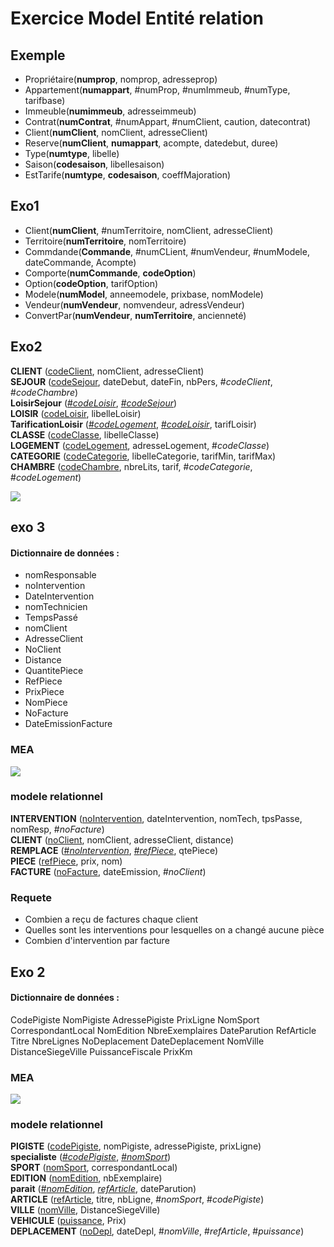 # Exercice Model Entité relation

## Exemple
- Propriétaire(**numprop**, nomprop, adresseprop)
- Appartement(**numappart**, #numProp, #numImmeub, #numType,  tarifbase)
- Immeuble(**numimmeub**, adresseimmeub)
- Contrat(**numContrat**, #numAppart, #numClient, caution, datecontrat)
- Client(**numClient**, nomClient, adresseClient)
- Reserve(**numClient**, **numappart**, acompte, datedebut, duree)
- Type(**numtype**, libelle)
- Saison(**codesaison**, libellesaison)
- EstTarife(**numtype**, **codesaison**, coeffMajoration)

## Exo1
- Client(**numClient**, #numTerritoire, nomClient, adresseClient)
- Territoire(**numTerritoire**, nomTerritoire)
- Commdande(**Commande**, #numCLient, #numVendeur, #numModele, dateCommande, Acompte)
- Comporte(**numCommande**, **codeOption**)
- Option(**codeOption**, tarifOption)
- Modele(**numModel**, anneemodele, prixbase, nomModele)
- Vendeur(**numVendeur**, nomvendeur, adressVendeur)
- ConvertPar(**numVendeur**, **numTerritoire**, ancienneté)

## Exo2

**CLIENT** (<ins>codeClient</ins>, nomClient, adresseClient)  
**SEJOUR** (<ins>codeSejour</ins>, dateDebut, dateFin, nbPers, #_codeClient_, #_codeChambre_)  
**LoisirSejour** (<ins>#_codeLoisir_</ins>, <ins>#_codeSejour_</ins>)  
**LOISIR** (<ins>codeLoisir</ins>, libelleLoisir)  
**TarificationLoisir** (<ins>#_codeLogement_</ins>, <ins>#_codeLoisir_</ins>, tarifLoisir)  
**CLASSE** (<ins>codeClasse</ins>, libelleClasse)  
**LOGEMENT** (<ins>codeLogement</ins>, adresseLogement, #_codeClasse_)  
**CATEGORIE** (<ins>codeCategorie</ins>, libelleCategorie, tarifMin, tarifMax)  
**CHAMBRE** (<ins>codeChambre</ins>, nbreLits, tarif, #_codeCategorie_, #_codeLogement_)

![](http://image.noelshack.com/fichiers/2018/39/4/1538039218-exo2.jpg)

## exo 3
#### Dictionnaire de données : 
- nomResponsable
- noIntervention
- DateIntervention
- nomTechnicien
- TempsPassé
- nomClient
- AdresseClient
- NoClient
- Distance
- QuantitePiece
- RefPiece
- PrixPiece
- NomPiece
- NoFacture
- DateEmissionFacture
### MEA
![](http://image.noelshack.com/fichiers/2018/39/5/1538121796-a.png)
### modele relationnel
**INTERVENTION** (<ins>noIntervention</ins>, dateIntervention, nomTech, tpsPasse, nomResp, #_noFacture_)  
**CLIENT** (<ins>noClient</ins>, nomClient, adresseClient, distance)  
**REMPLACE** (<ins>#_noIntervention_</ins>, <ins>#_refPiece_</ins>, qtePiece)  
**PIECE** (<ins>refPiece</ins>, prix, nom)  
**FACTURE** (<ins>noFacture</ins>, dateEmission, #_noClient_)

### Requete
- Combien a reçu de factures chaque client
- Quelles sont les interventions pour lesquelles on a changé aucune pièce
- Combien d'intervention par facture

## Exo 2

#### Dictionnaire de données : 
CodePigiste
NomPigiste
AdressePigiste
PrixLigne
NomSport
CorrespondantLocal
NomEdition
NbreExemplaires
DateParution
RefArticle
Titre
NbreLignes
NoDeplacement
DateDeplacement
NomVille
DistanceSiegeVille
PuissanceFiscale
PrixKm

### MEA
![](http://image.noelshack.com/fichiers/2018/39/5/1538128858-a.png)
### modele relationnel
**PIGISTE** (<ins>codePigiste</ins>, nomPigiste, adressePigiste, prixLigne)  
**specialiste** (<ins>#_codePigiste_</ins>, <ins>#_nomSport_</ins>)  
**SPORT** (<ins>nomSport</ins>, correspondantLocal)  
**EDITION** (<ins>nomEdition</ins>, nbExemplaire)  
**parait** (<ins>#_nomEdition_</ins>, <ins>_refArticle_</ins>, dateParution)  
**ARTICLE** (<ins>refArticle</ins>, titre, nbLigne, #_nomSport_, #_codePigiste_)  
**VILLE** (<ins>nomVille</ins>, DistanceSiegeVille)  
**VEHICULE** (<ins>puissance</ins>, Prix)  
**DEPLACEMENT** (<ins>noDepl</ins>, dateDepl, #_nomVille_, #_refArticle_, #_puissance_)



